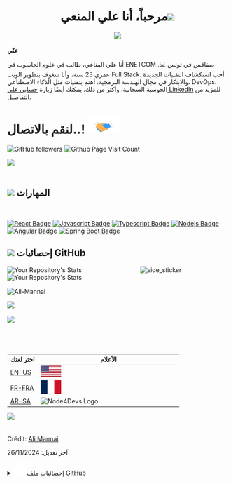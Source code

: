 <h1 align="center"><b>مرحباً، أنا علي المنعي</b><img src="https://media.giphy.com/media/hvRJCLFzcasrR4ia7z/giphy.gif" width="35"></h1>
<p align="center">
  <a href="https://github.com/DenverCoder1/readme-typing-svg"><img src="https://readme-typing-svg.herokuapp.com?font=Time+New+Roman&color=cyan&size=25&center=true&vCenter=true&width=600&height=100&lines=مرحباً!+أنا+علي+المنعي..&hearts;++;مطور+ويب+مكتمل+التعلم+الذاتي,+مهندس+برمجيات,+أحب+تعلم+أشياء+جديدة..<3"></a>
</p>

**عنّي**

أنا علي المناعي، طالب في علوم الحاسوب في ENETCOM صفاقس في تونس 💻. عمري 23 سنة، وأنا شغوف بتطوير الويب Full Stack. أحب استكشاف التقنيات الجديدة والابتكار في مجال الهندسة البرمجية. أهتم بتقنيات مثل الذكاء الاصطناعي، DevOps، الحوسبة السحابية، وأكثر من ذلك. يمكنك أيضًا زيارة [حسابي على LinkedIn](https://www.linkedin.com/in/ali-mannai) للمزيد من التفاصيل.

# <b>لنقم بالاتصال..!</b><img src="https://github.com/0xAbdulKhalid/0xAbdulKhalid/raw/main/assets/mdImages/handshake.gif" width="80">


<!-- عدد المتابعين في GitHub / عدد الزوار / العمر -->
![GitHub followers](https://img.shields.io/github/followers/Ali-Mannai?style=social)
![Github Page Visit Count](https://komarev.com/ghpvc/?username=Ali-Mannai)

<!-- خط فصل -->
<img src="https://user-images.githubusercontent.com/73097560/115834477-dbab4500-a447-11eb-908a-139a6edaec5c.gif"><br><br>

<!-- المهارات -->
## <img src="https://media2.giphy.com/media/QssGEmpkyEOhBCb7e1/giphy.gif?cid=ecf05e47a0n3gi1bfqntqmob8g9aid1oyj2wr3ds3mg700bl&rid=giphy.gif" width="25"><b> المهارات</b>
<br>

[![React Badge](https://img.shields.io/badge/-React-61DBFB?style=for-the-badge&labelColor=black&logo=react&logoColor=61DBFB)](https://alimannai.netlify.app/certificates) 
[![Javascript Badge](https://img.shields.io/badge/-Javascript-F0DB4F?style=for-the-badge&labelColor=black&logo=javascript&logoColor=F0DB4F)](https://alimannai.netlify.app/certificates) 
[![Typescript Badge](https://img.shields.io/badge/-Typescript-007acc?style=for-the-badge&labelColor=black&logo=typescript&logoColor=007acc)](https://alimannai.netlify.app/certificates) 
[![Nodejs Badge](https://img.shields.io/badge/-Nodejs-3C873A?style=for-the-badge&labelColor=black&logo=node.js&logoColor=3C873A)](https://alimannai.netlify.app/certificates) 
[![Angular Badge](https://img.shields.io/badge/-Angular-DD0031?style=for-the-badge&labelColor=black&logo=angular&logoColor=DD0031)](https://alimannai.netlify.app/certificates) 
[![Spring Boot Badge](https://img.shields.io/badge/-Spring%20Boot-6DB33F?style=for-the-badge&labelColor=black&logo=springboot&logoColor=6DB33F)](https://alimannai.netlify.app/certificates)

<!-- إحصائيات GitHub -->
## <img src="https://media.giphy.com/media/iY8CRBdQXODJSCERIr/giphy.gif" width="35"><b> إحصائيات GitHub </b>
<img align="right" width=200px height=200px alt="side_sticker" src="https://media.giphy.com/media/TEnXkcsHrP4YedChhA/giphy.gif" />

![Your Repository's Stats](https://github-readme-stats.vercel.app/api/top-langs/?username=Ali-Mannai&show_icons=true&locale=en&layout=compact&langs_count=50&theme=algolia)
![Your Repository's Stats](https://github-readme-stats.vercel.app/api?username=Ali-Mannai&show_icons=true&theme=radical)
<p><img align="center" src="https://github-readme-streak-stats.herokuapp.com/?user=Ali-Mannai&&theme=algolia" alt="Ali-Mannai" /></p>

![](https://github-readme-activity-graph.vercel.app/graph?username=Ali-Mannai&theme=react)


<img src="https://user-images.githubusercontent.com/73097560/115834477-dbab4500-a447-11eb-908a-139a6edaec5c.gif"><br><br>

<div align="center" >

| اختر لغتك         | الأعلام                                                                                                              |
| ------------------------ | ------------------------------------------------------------------------------------------------------------------------ |
| [EN-US](./README.md)       | <img width="15%" alt="Node4Devs Logo" title="دولة الولايات المتحدة الأمريكية" src="./assets/images/flags/USA.png" /> |
| [FR-FRA](./README-FR-FRA.md) | <img width="15%" alt="Node4Devs Logo" title="دولة فرنسا" src="./assets/images/flags/France.png" />        |
| [AR-SA](./README-AR-SA.md) | <img width="15%" alt="Node4Devs Logo" title="دولة المملكة العربية السعودية" src="./assets/images/flags/saudi_arabia.jpg" />        |

</div>

<img src="https://user-images.githubusercontent.com/73097560/115834477-dbab4500-a447-11eb-908a-139a6edaec5c.gif"><br><br>

Crédit: [Ali Mannai](https://github.com/Ali-Mannai)

آخر تعديل: 26/11/2024
<details> 
  <summary>  <img src="./assets/giphy.gif" width="30px" alt="Git"/>إحصائيات ملف GitHub </summary>
  <div>
  <samp>
      <br/>
            <p align="center">
      </p>
        <p align="center">
          <a href="https://github.com/Ali-Mannai/">
          <img width="45%" src="https://github-readme-stats.vercel.app/api?username=Ali-Mannai&show_icons=true&count_private=true&hide=prs&hide_title=true&hide_border=true&include_all_commits=true&theme=radical" alt="إحصائيات GitHub الخاصة بـ Ali" />
          </a>
          </p>
  </samp>
</div>
</details>
